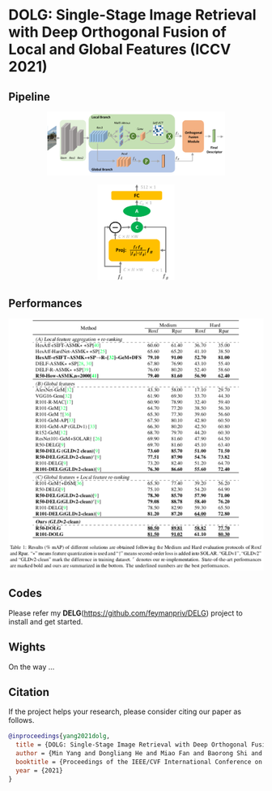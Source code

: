 # DOLG: Single-Stage Image Retrieval with Deep Orthogonal Fusion of Local and Global Features (ICCV 2021)

## Pipeline
<p align="center"><img width="70%" src="imgs/figure2.pdf" /></p>
<p align="center"><img width="30%" src="imgs/orthogo.pdf" /></p>


## Performances
![Graph](imgs/result1.png)


## Codes
Please refer my **DELG**(https://github.com/feymanpriv/DELG) project to install and get started. 


## Wights
On the way ...


## Citation

If the project helps your research, please consider citing our paper as follows.

```BibTeX
@inproceedings{yang2021dolg,
  title = {DOLG: Single-Stage Image Retrieval with Deep Orthogonal Fusion of Local and Global Features},
  author = {Min Yang and Dongliang He and Miao Fan and Baorong Shi and Xuetong Xue and Fu Li and Errui Ding and Jizhou Huang},
  booktitle = {Proceedings of the IEEE/CVF International Conference on Computer Vision (ICCV)},
  year = {2021}
}

```
